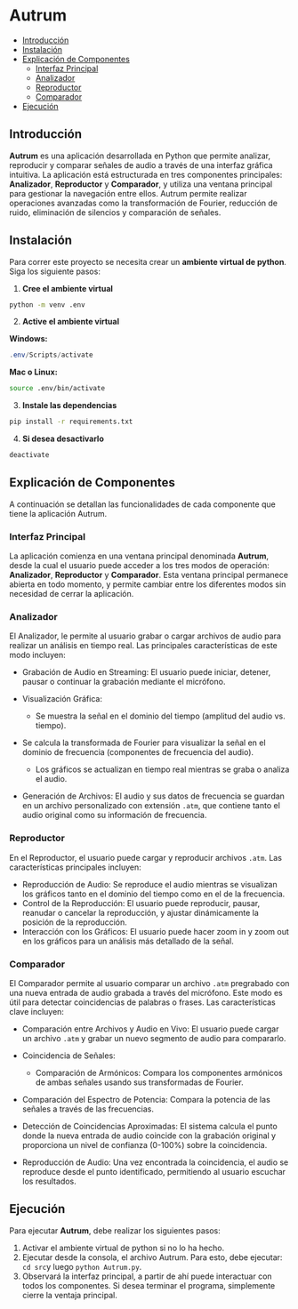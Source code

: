 # Autrum <!-- omit in toc -->

- [Introducción](#introducción)
- [Instalación](#instalación)
- [Explicación de Componentes](#explicación-de-componentes)
  - [Interfaz Principal](#interfaz-principal)
  - [Analizador](#analizador)
  - [Reproductor](#reproductor)
  - [Comparador](#comparador)
- [Ejecución](#ejecución)

## Introducción

**Autrum** es una aplicación desarrollada en Python que permite analizar, reproducir y comparar señales de audio a través de una interfaz gráfica intuitiva. La aplicación está estructurada en tres componentes principales: **Analizador**, **Reproductor** y **Comparador**, y utiliza una ventana principal para gestionar la navegación entre ellos. Autrum permite realizar operaciones avanzadas como la transformación de Fourier, reducción de ruido, eliminación de silencios y comparación de señales.  

## Instalación

Para correr este proyecto se necesita crear un **ambiente virtual de python**. Siga los siguiente pasos:

1. **Cree el ambiente virtual**

```bash
python -m venv .env
```

2. **Active el ambiente virtual**

**Windows:**

```powershell
.env/Scripts/activate
```

**Mac o Linux:**

```bash
source .env/bin/activate
```

3. **Instale las dependencias**

```bash
pip install -r requirements.txt
```

4. **Si desea desactivarlo**

```bash
deactivate
```

## Explicación de Componentes

A continuación se detallan las funcionalidades de cada componente que tiene la aplicación Autrum. 

### Interfaz Principal

La aplicación comienza en una ventana principal denominada **Autrum**, desde la cual el usuario puede acceder a los tres modos de operación: **Analizador**, **Reproductor** y **Comparador**. Esta ventana principal permanece abierta en todo momento, y permite cambiar entre los diferentes modos sin necesidad de cerrar la aplicación.

### Analizador

El Analizador, le permite al usuario grabar o cargar archivos de audio para realizar un análisis en tiempo real. Las principales características de este modo incluyen:

- Grabación de Audio en Streaming: El usuario puede iniciar, detener, pausar o continuar la grabación mediante el micrófono.

- Visualización Gráfica:

  - Se muestra la señal en el dominio del tiempo (amplitud del audio vs. tiempo).
- Se calcula la transformada de Fourier para visualizar la señal en el dominio de frecuencia (componentes de frecuencia del audio).
  - Los gráficos se actualizan en tiempo real mientras se graba o analiza el audio.
  
- Generación de Archivos: El audio y sus datos de frecuencia se guardan en un archivo personalizado con extensión `.atm`, que contiene tanto el audio original como su información de frecuencia.

### Reproductor

En el Reproductor, el usuario puede cargar y reproducir archivos `.atm`. Las características principales incluyen:

- Reproducción de Audio: Se reproduce el audio mientras se visualizan los gráficos tanto en el dominio del tiempo como en el de la frecuencia.
- Control de la Reproducción: El usuario puede reproducir, pausar, reanudar o cancelar la reproducción, y ajustar dinámicamente la posición de la reproducción.
- Interacción con los Gráficos: El usuario puede hacer zoom in y zoom out en los gráficos para un análisis más detallado de la señal.

### Comparador

El Comparador permite al usuario comparar un archivo `.atm` pregrabado con una nueva entrada de audio grabada a través del micrófono. Este modo es útil para detectar coincidencias de palabras o frases. Las características clave incluyen:

- Comparación entre Archivos y Audio en Vivo: El usuario puede cargar un archivo `.atm` y grabar un nuevo segmento de audio para compararlo.

- Coincidencia de Señales:

  - Comparación de Armónicos: Compara los componentes armónicos de ambas señales usando sus transformadas de Fourier.
- Comparación del Espectro de Potencia: Compara la potencia de las señales a través de las frecuencias.
  
- Detección de Coincidencias Aproximadas: El sistema calcula el punto donde la nueva entrada de audio coincide con la grabación original y proporciona un nivel de confianza (0-100%) sobre la coincidencia.

- Reproducción de Audio: Una vez encontrada la coincidencia, el audio se reproduce desde el punto identificado, permitiendo al usuario escuchar los resultados.

## Ejecución

Para ejecutar **Autrum**, debe realizar los siguientes pasos:

1. Activar el ambiente virtual de python si no lo ha hecho. 
2. Ejecutar desde la consola, el archivo Autrum. Para esto, debe ejecutar: `cd src`y luego `python Autrum.py`. 
3. Observará la interfaz principal, a partir de ahí puede interactuar con todos los componentes. Si desea terminar el programa, simplemente cierre la ventaja principal. 
